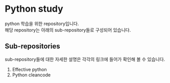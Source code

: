# Python study
python 학습을 위한 repository입니다.  
해당 repository는 아래의 sub-repository들로 구성되어 있습니다.

## Sub-repositories
sub-repository들에 대한 자세한 설명은 각각의 링크에 들어가 확인해 볼 수 있습니다.
1. Effective python
2. Python cleancode